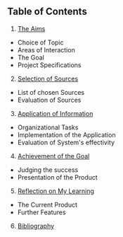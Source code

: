 ## Table of Contents

1. [The Aims](/#3)
  * Choice of Topic
  * Areas of Interaction
  * The Goal
  * Project Specifications
2. [Selection of Sources](/#5)
  * List of chosen Sources
  * Evaluation of Sources
3. [Application of Information](/#6)
  * Organizational Tasks
  * Implementation of the Application
  * Evaluation of System's effectivity
4. [Achievement of the Goal](/#7)
  * Judging the success
  * Presentation of the Product
5. [Reflection on My Learning](#8)
  * The Current Product
  * Further Features
6. [Bibliography](/#9)
